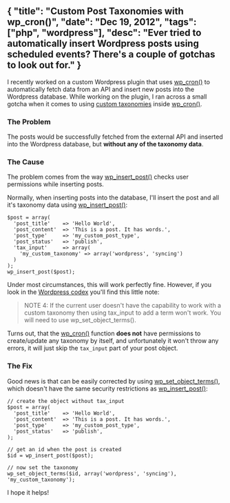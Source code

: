 {
  "title": "Custom Post Taxonomies with wp_cron()",
  "date": "Dec 19, 2012",
  "tags": ["php", "wordpress"],
  "desc": "Ever tried to automatically insert Wordpress posts using scheduled events? There's a couple of gotchas to look out for."
}
--

I recently worked on a custom Wordpress plugin that uses [wp\_cron()](http://codex.wordpress.org/Function_Reference/wp_cron) to automatically fetch data from an API and insert new posts into the Wordpress database. While working on the plugin, I ran across a small gotcha when it comes to using [custom taxonomies](http://codex.wordpress.org/Taxonomies) inside [wp\_cron()](http://codex.wordpress.org/Function_Reference/wp_cron).

### The Problem

The posts would be successfully fetched from the external API and inserted into the Wordpress database, but __without any of the taxonomy data__.

### The Cause

The problem comes from the way [wp\_insert\_post()](http://codex.wordpress.org/Function_Reference/wp_insert_post) checks user permissions while inserting posts.

Normally, when inserting posts into the database, I'll insert the post and all it's taxonomy data using [wp\_insert\_post()](http://codex.wordpress.org/Function_Reference/wp_insert_post):

    $post = array(
      'post_title'    => 'Hello World',
      'post_content'  => 'This is a post. It has words.',
      'post_type'     => 'my_custom_post_type',
      'post_status'   => 'publish',
      'tax_input'     => array(
        'my_custom_taxonomy' => array('wordpress', 'syncing')
      )
    );
    wp_insert_post($post);

Under most circumstances, this will work perfectly fine. However, if you look in the [Wordpress codex](http://codex.wordpress.org/Function_Reference/wp_insert_post) you'll find this little note:

> NOTE 4: If the current user doesn't have the capability to work with a custom taxonomy then using tax_input to add a term won't work. You will need to use wp_set_object_terms().

Turns out, that the [wp\_cron()](http://codex.wordpress.org/Function_Reference/wp_cron) function __does not__ have permissions to create/update any taxonomy by itself, and unfortunately it won't throw any errors, it will just skip the `tax_input` part of your post object.

### The Fix

Good news is that can be easily corrected by using [wp\_set\_object\_terms()](http://codex.wordpress.org/Function_Reference/wp_set_object_terms), which doesn't have the same security restrictions as [wp\_insert\_post()](http://codex.wordpress.org/Function_Reference/wp_insert_post):

    // create the object without tax_input
    $post = array(
      'post_title'    => 'Hello World',
      'post_content'  => 'This is a post. It has words.',
      'post_type'     => 'my_custom_post_type',
      'post_status'   => 'publish',
    );

    // get an id when the post is created
    $id = wp_insert_post($post);

    // now set the taxonomy
    wp_set_object_terms($id, array('wordpress', 'syncing'), 'my_custom_taxonomy');

I hope it helps!
